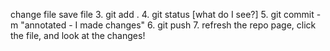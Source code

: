 change file
save file
3. git add .
4. git status [what do I see?]
5. git commit -m "annotated - I made changes"
6. git push
7. refresh the repo page, click the file, and look at the changes!